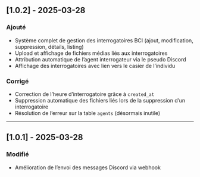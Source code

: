 ## [1.0.2] - 2025-03-28
### Ajouté
- Système complet de gestion des interrogatoires BCI (ajout, modification, suppression, détails, listing)
- Upload et affichage de fichiers médias liés aux interrogatoires
- Attribution automatique de l’agent interrogateur via le pseudo Discord
- Affichage des interrogatoires avec lien vers le casier de l’individu

### Corrigé
- Correction de l’heure d’interrogatoire grâce à `created_at`
- Suppression automatique des fichiers liés lors de la suppression d’un interrogatoire
- Résolution de l’erreur sur la table `agents` (désormais inutile)

---

## [1.0.1] - 2025-03-28
### Modifié
- Amélioration de l’envoi des messages Discord via webhook
